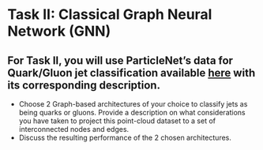 # Task II: Classical Graph Neural Network (GNN) 
## For Task II, you will use ParticleNet’s data for Quark/Gluon jet classification available [here](https://zenodo.org/records/3164691#.YigdGt9MHrB) with its corresponding description. 
<ul>
    <li> Choose 2 Graph-based architectures of your choice to classify jets as being quarks or gluons. Provide a description on what considerations you have taken to project this point-cloud dataset to a set of interconnected nodes and edges.
    <li> Discuss the resulting performance of the 2 chosen architectures. 
